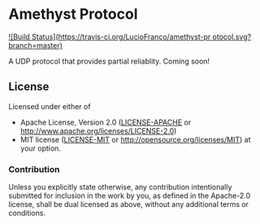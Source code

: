 # Amethyst Protocol

[![Build Status](https://travis-ci.org/LucioFranco/amethyst-pr
otocol.svg?branch=master)](https://travis-ci.org/LucioFranco/amethyst-protocol)

A UDP protocol that provides partial reliablity. Coming soon!

## License

Licensed under either of
 * Apache License, Version 2.0 ([LICENSE-APACHE](LICENSE-APACHE) or http://www.apache.org/licenses/LICENSE-2.0)
 * MIT license ([LICENSE-MIT](LICENSE-MIT) or http://opensource.org/licenses/MIT)
at your option.

### Contribution

Unless you explicitly state otherwise, any contribution intentionally submitted
for inclusion in the work by you, as defined in the Apache-2.0 license, shall be dual licensed as above, without any
additional terms or conditions.
